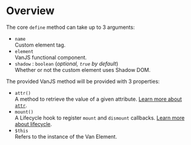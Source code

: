 # Overview

The core `define` method can take up to 3 arguments:

- `name`  
  Custom element tag.
- `element`  
  VanJS functional component.
- `shadow` : `boolean` (_optional, `true` by default_)  
  Whether or not the custom element uses Shadow DOM.

The provided VanJS method will be provided with 3 properties:

- `attr()`  
  A method to retrieve the value of a given attribute. [Learn more about `attr`](./attributes).
- `mount()`  
  A Lifecycle hook to register `mount` and `dismount` callbacks. [Learn more about lifecycle](./lifecycle).
- `$this`  
  Refers to the instance of the Van Element.
